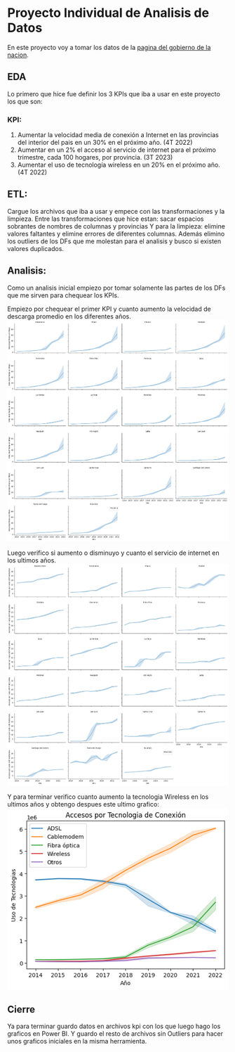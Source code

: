 # Proyecto Individual de Analisis de Datos  

En este proyecto voy a tomar los datos de la [pagina del gobierno de la nacion]([url](https://indicadores.enacom.gob.ar/datos-abiertos)).

## EDA

Lo primero que hice fue definir los 3 KPIs que iba a usar en este proyecto los que son:

### KPI:

1. Aumentar la velocidad media de conexión a Internet en las provincias del interior del pais en un 30% en el próximo año. (4T 2022)
2. Aumentar en un 2% el acceso al servicio de internet para el próximo trimestre, cada 100 hogares, por provincia. (3T 2023)
3. Aumentar el uso de tecnología wireless en un 20% en el próximo año. (4T 2022)

 ## ETL:
 Cargue los archivos que iba a usar y empece con las transformaciones y la limpieza.
 Entre las transformaciones que hice estan: sacar espacios sobrantes de nombres de columnas y provincias
 Y para la limpieza: elimine valores faltantes y elimine errores de diferentes columnas.
 Además elimino los outliers de los DFs que me molestan para el analisis y busco si existen valores duplicados.

 ## Analisis:
 Como un analisis inicial empiezo por tomar solamente las partes de los DFs que me sirven para chequear los KPIs.  

 Empiezo por chequear el primer KPI y cuanto aumento la velocidad de descarga promedio en los diferentes años.  
 ![](/output/Vel_prov.png)

 Luego verifico si aumento o disminuyo y cuanto el servicio de internet en los ultimos años.  
 ![](/output/acceso_internet.png)

 Y para terminar verifico cuanto aumento la tecnologia Wireless en los ultimos años y obtengo despues este ultimo grafico:  
 ![](output/acceso_tecnologias.png)

 ## Cierre
 Ya para terminar guardo datos en archivos kpi con los que luego hago los graficos en Power BI.
 Y guardo el resto de archivos sin Outliers para hacer unos graficos iniciales en la misma herramienta.
